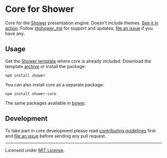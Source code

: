 # Core for Shower

Core for the [Shower](https://github.com/shower/shower/) presentation engine. Doesn’t include themes. [See it in action](http://shwr.me). Follow [@shower\_me](https://twitter.com/shower\_me) for support and updates, [file an issue](https://github.com/shower/shower/issues/new) if you have any.

## Usage

Get the [Shower template](https://github.com/shower/shower/) where core is already included. Download the template [archive](http://shwr.me/shower.zip) or install the package:

```
npm install shower
```

You can also install core as a separate package:

```
npm install shower-core
```

The same packages available in [bower](http://bower.io).

## Development

To take part in core development please read [contributing guidelines](../../../../../../../../diaporamas/slides-asn\_files/rmdshower/node\_modules/shower/node\_modules/shower-core/CONTRIBUTING.md) first and [file an issue](https://github.com/shower/shower/issues/new) before sending any pull request.

***

Licensed under [MIT License](license.md).
